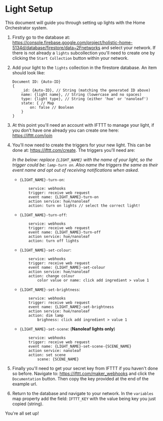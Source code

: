 # Light Setup
This document will guide you through setting up lights with the Home Orchestrator system.

1. Firstly go to the database at: https://console.firebase.google.com/project/holistic-home-5134d/database/firestore/data~2Fnetworks and select your network. If there is not already a `lights` subcollection you'll need to create one by clicking the `Start Collection` button within your network.

1. Add your light to the `lights` collection in the firestore database. An item should look like:

	```
	Document ID: {Auto-ID}
	{
		_id: {Auto-ID}, // String (matching the generated ID above)
		name: {light name}, // String (lowercase and no spaces)
		type: {light type}, // String (either 'hue' or 'nanoleaf')
		state: { // Map
			on: false // Boolean
		}
	}
	```

1. At this point you'll need an account with IFTTT to manage your light, if you don't have one already you can create one here: https://ifttt.com/join

1. You'll now need to create the triggers for your new light. This can be done at: https://ifttt.com/create. The triggers you'll need are:

	_In the below: replace `{LIGHT_NAME}` with the name of your light, so the trigger could be: `lamp-turn on`. Also name the triggers the same as their event name and opt out of receiving notifications when asked._

	- `{LIGHT_NAME}-turn-on`:

		```
			service: webhooks
			trigger: receive web request
			event name: {LIGHT_NAME}-turn-on
			action service: hue/nanoleaf
			action: turn on lights // select the correct light!
		```

	- `{LIGHT_NAME}-turn-off`:

		```
			service: webhooks
			trigger: receive web request
			event name: {LIGHT_NAME}-turn-off
			action service: hue/nanoleaf
			action: turn off lights
		```

	- `{LIGHT_NAME}-set-colour`:

		```
			service: webhooks
			trigger: receive web request
			event name: {LIGHT_NAME}-set-colour
			action service: hue/nanoleaf
			action: change colour
				color value or name: click add ingredient > value 1
		```

	- `{LIGHT_NAME}-set-brightness`:

		```
			service: webhooks
			trigger: receive web request
			event name: {LIGHT_NAME}-set-brightness
			action service: hue/nanoleaf
			action: dim lamp
				brighness: click add ingredient > value 1
		```

	- `{LIGHT_NAME}-set-scene`: (**Nanoleaf lights only**)

		```
			service: webhooks
			trigger: receive web request
			event name: {LIGHT_NAME}-set-scene-{SCENE_NAME}
			action service: nanoleaf
			action: set scene
				scene: {SCENE_NAME}
		```

1. Finally you'll need to get your secret key from IFTTT if you haven't done so before. Navigate to: https://ifttt.com/maker_webhooks and click the `Documentation` button. Then copy the key provided at the end of the example url.

1. Return to the database and navigate to your network. In the `variables` map property add the field: `IFTTT_KEY` with the value being key you just copied (string).

You're all set up!